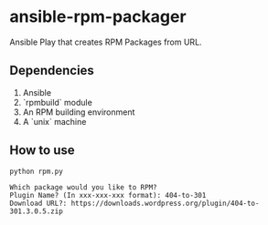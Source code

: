 # ansible-rpm-packager
Ansible Play that creates RPM Packages from URL.

<h2>Dependencies</h2>
<ol>
  <li>Ansible</li>
  <li>`rpmbuild` module</li>
  <li>An RPM building environment</li>
  <li>A `unix` machine </li>
</ol>

<h2>How to use</h2>

`python rpm.py`

```
Which package would you like to RPM?
Plugin Name? (In xxx-xxx-xxx format): 404-to-301
Download URL?: https://downloads.wordpress.org/plugin/404-to-301.3.0.5.zip
```

